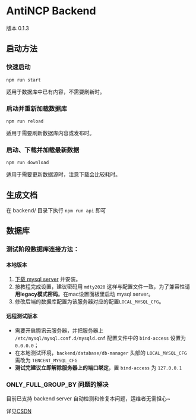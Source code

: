 # AntiNCP Backend

版本 0.1.3

## 启动方法

### 快速启动

`npm run start`

适用于数据库中已有内容，不需要刷新时。

### 启动并重新加载数据库

`npm run reload` 

适用于需要刷新数据库内容或发布时。

### 启动、下载并加载最新数据

`npm run download`

适用于需要更新数据源时，注意下载会比较耗时。

## 生成文档

在 backend/ 目录下执行 `npm run api` 即可

## 数据库

### 测试阶段数据库连接方法：

#### 本地版本

1. [下载 mysql server](https://dev.mysql.com/downloads/file/?id=492745) 并安装。
2. 按教程完成设置，建议密码用 `mdty2020` 这样与配置文件一致，为了兼容性请**用legacy模式密码**。在mac设置面板里启动 mysql server。
3. 修改后端的数据库配置为该服务器对应的配置`LOCAL_MYSQL_CFG`。

#### 远程测试版本

- 需要开启腾讯云服务器，并把服务器上 `/etc/mysql/mysql.conf.d/mysqld.cnf` 配置文件中的 `bind-access` 设置为 `0.0.0.0`；
- 在本地测试环境，`backend/database/db-manager` 头部的 `LOCAL_MYSQL_CFG` 需改为 `TENCENT_MYSQL_CFG`
- **测试完建议立即解除服务器上的端口绑定**，置 `bind-access` 为 `127.0.0.1`

### ONLY_FULL_GROUP_BY 问题的解决

目前已支持 backend server 自动检测和修复本问题，运维者无需担心~

详见[CSDN](https://blog.csdn.net/ieayoio/article/details/79543899)
